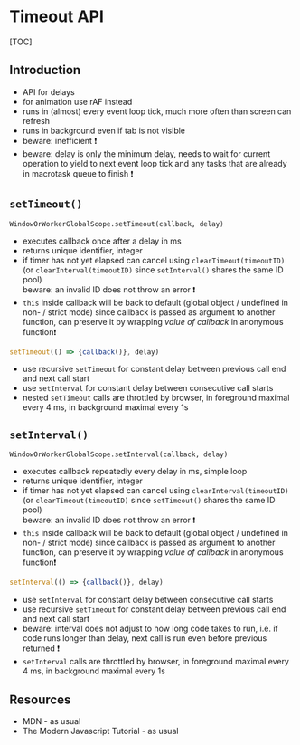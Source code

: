 # Timeout API

[TOC]



## Introduction

- API for delays
- for animation use rAF instead
- runs in (almost) every event loop tick, much more often than screen can refresh
- runs in background even if tab is not visible
- beware: inefficient ❗️
- beware: delay is only the minimum delay, needs to wait for current operation to yield to next event loop tick and any tasks that are already in macrotask queue to finish ❗️



## `setTimeout()`

`WindowOrWorkerGlobalScope.setTimeout(callback, delay)`

- executes callback once after a delay in ms
- returns unique identifier, integer
- if timer has not yet elapsed can cancel using `clearTimeout(timeoutID)` (or `clearInterval(timeoutID)` since `setInterval()` shares the same ID pool)  
  beware: an invalid ID does not throw an error ❗️
- `this` inside callback will be back to default (global object / undefined in non- / strict mode) since callback is passed as argument to another function, can preserve it by wrapping _value of callback_ in anonymous function❗️

```javascript
setTimeout(() => {callback()}, delay)
```

- use recursive `setTimeout` for constant delay between previous call end and next call start
- use `setInterval` for constant delay between consecutive call starts
- nested `setTimeout` calls are throttled by browser, in foreground maximal every 4 ms, in background maximal every 1s


## `setInterval()`

`WindowOrWorkerGlobalScope.setInterval(callback, delay)`

- executes callback repeatedly every delay in ms, simple loop
- returns unique identifier, integer
- if timer has not yet elapsed can cancel using `clearInterval(timeoutID)` (or `clearTimeout(timeoutID)` since `setTimeout()` shares the same ID pool)  
  beware: an invalid ID does not throw an error ❗️
- `this` inside callback will be back to default (global object / undefined in non- / strict mode) since callback is passed as argument to another function, can preserve it by wrapping _value of callback_ in anonymous function❗️

```javascript
setInterval(() => {callback()}, delay)
```

- use `setInterval` for constant delay between consecutive call starts
- use recursive `setTimeout` for constant delay between previous call end and next call start
- beware: interval does not adjust to how long code takes to run, i.e. if code runs longer than delay, next call is run even before previous returned ❗️
- `setInterval` calls are throttled by browser, in foreground maximal every 4 ms, in background maximal every 1s



## Resources

- MDN - as usual
- The Modern Javascript Tutorial - as usual